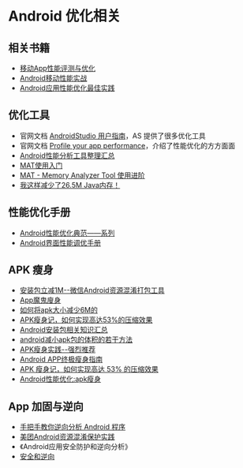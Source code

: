 # Android 优化相关

## 相关书籍

- [移动App性能评测与优化](https://book.douban.com/subject/26891415/)
- [Android移动性能实战](https://book.douban.com/subject/27021800/)
- [Android应用性能优化最佳实践](https://book.douban.com/subject/27036747/)

## 优化工具

- 官网文档 [AndroidStudio 用户指南](https://developer.android.com/studio/intro/)，AS 提供了很多优化工具
- 官网文档 [Profile your app performance](https://developer.android.com/studio/profile)，介绍了性能优化的方方面面
- [Android性能分析工具整理汇总](https://github.com/D-clock/Doc/blob/master/Android/%E8%BE%85%E5%8A%A9%E5%B7%A5%E5%85%B7/Android%E6%80%A7%E8%83%BD%E5%88%86%E6%9E%90%E5%B7%A5%E5%85%B7%E6%95%B4%E7%90%86%E6%B1%87%E6%80%BB.md)
- [MAT使用入门](http://www.jianshu.com/p/d8e247b1e7b2)
- [MAT - Memory Analyzer Tool 使用进阶](http://www.lightskystreet.com/2015/09/01/mat_usage/)
- [我这样减少了26.5M Java内存！](http://wetest.qq.com/lab/view/359.html)

## 性能优化手册

- [Android性能优化典范——系列](http://hukai.me/android-performance-patterns/)
- [Android界面性能调优手册](https://androidtest.org/android-graphics-performance-pattens/)

## APK 瘦身

- [安装包立减1M--微信Android资源混淆打包工具](http://mp.weixin.qq.com/s?__biz=MzAwNDY1ODY2OQ==&mid=208135658&idx=1&sn=ac9bd6b4927e9e82f9fa14e396183a8f#rd)
- [App魔鬼廋身](http://www.jayfeng.com/2015/12/29/APK%E7%98%A6%E8%BA%AB%E5%AE%9E%E8%B7%B5/)
- [如何将apk大小减少6M的](http://blog.csdn.net/usherfor/article/details/46827587)
- <a href="https://mp.weixin.qq.com/s?__biz=MzIwMTI4Nzk5Ng==&mid=402517579&idx=1&sn=2951ec2b3aef4ce6f6a5c06ad4c49d73&scene=1&srcid=03306GCdiG6G4yhZIaDsHVL9&key=710a5d99946419d9193b805ec5a41fb34a812c3dc4608557894831240095cf354407df239d9d78b9f6ab8b7a69a918be&ascene=0&uin=MTYzMjY2MTE1&devicetype=iMac+MacBookPro10%2C1+OSX+OSX+10.11.4+build(15E65)&version=11020201&pass_ticket=AOchp9l%2F7Ug8gVFlX0%2BK1tAyLOPwStguLTy4jV5RBLc%3D">APK瘦身记，如何实现高达53%的压缩效果</a>
- [Android安装包相关知识汇总](http://mp.weixin.qq.com/s?__biz=MzAwNDY1ODY2OQ==&mid=208008519&idx=1&sn=278b7793699a654b51588319b15b3013&scene=23&srcid=0113YuBJNjijAIIKHI08OkAZ#rd)
- [android减小apk包的体积的若干方法](http://het.im/post/android-reduce-apk-size.html "http://het.im/post/android-reduce-apk-size.html")
- [APK瘦身实践--强烈推荐](http://mp.weixin.qq.com/s?__biz=MzA4ODIxMzg5MQ==&mid=404379253&idx=2&sn=fddd0ec8d1d6016d3d2678b4a6f62b5a&scene=1&srcid=0329hCjFnoW7FsaJIbGIYQma#rd)
- [Android APP终极瘦身指南](http://www.jayfeng.com/2016/03/01/Android-APP%E7%BB%88%E6%9E%81%E7%98%A6%E8%BA%AB%E6%8C%87%E5%8D%97/?spm=a313e.7916648.0.0.FecU5Z "http://www.jayfeng.com/2016/03/01/Android-APP%E7%BB%88%E6%9E%81%E7%98%A6%E8%BA%AB%E6%8C%87%E5%8D%97/?spm=a313e.7916648.0.0.FecU5Z")
- [APK 瘦身记，如何实现高达 53% 的压缩效果](http://mp.weixin.qq.com/s?__biz=MzIwMTI4Nzk5Ng==&mid=402517579&idx=1&sn=2951ec2b3aef4ce6f6a5c06ad4c49d73&scene=1&srcid=03306GCdiG6G4yhZIaDsHVL9&from=groupmessage&isappinstalled=0#wechat_redirect)
- [Android性能优化:apk瘦身](https://juejin.im/post/5d2ef27251882572fa5b9522)

## App 加固与逆向

- <a href="https://mp.weixin.qq.com/s?__biz=MzA3NTYzODYzMg==&mid=2653576954&idx=1&sn=6826647df10da83c645b2c49cf1326a6&scene=0&key=b28b03434249256b44ee65d4569915ec0e351029da65164eb15145525d54520545ea9aaa618ac2acbc1cb13da8732576&ascene=0&uin=MTY5MDI4NDA4Mg%3D%3D&devicetype=iMac+MacBookPro11%2C3+OSX+OSX+10.11.4+build(15E65)&version=11020201&pass_ticket=xhrhRgyx6brcoV5fHzprhLVH3zZgev4Gngfghh7S78ntItjTqkVo5kGUw%2BtmAxIY">手把手教你逆向分析 Android 程序</a>
- [美团Android资源混淆保护实践](https://tech.meituan.com/2015/09/30/mt-android-resource-obfuscation.html)
- 《Android应用安全防护和逆向分析》
- [安全和逆向](http://www.520monkey.com/archives/category/%e5%ae%89%e5%85%a8%e5%92%8c%e9%80%86%e5%90%91)
